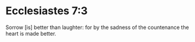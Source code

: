 # Ecclesiastes 7:3

Sorrow [is] better than laughter: for by the sadness of the countenance the heart is made better.